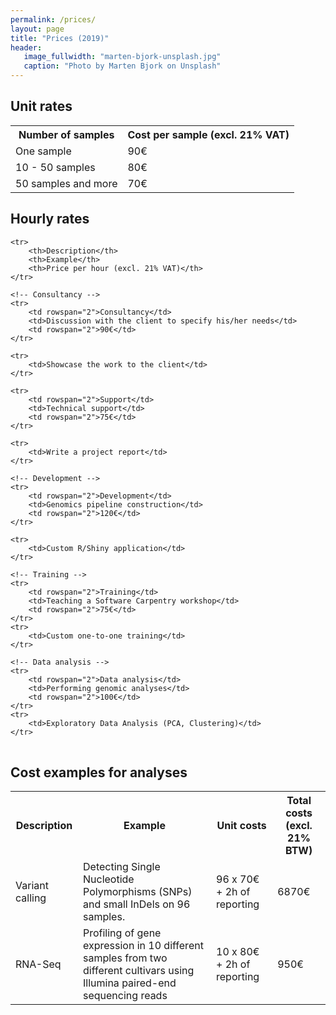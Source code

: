 ```yaml
---
permalink: /prices/
layout: page
title: "Prices (2019)"
header:
   image_fullwidth: "marten-bjork-unsplash.jpg"
   caption: "Photo by Marten Bjork on Unsplash"
---
```

<h2>Unit rates</h2>
<table>
 <tr>
  <th>Number of samples</th>
  <th>Cost per sample (excl. 21% VAT)</th>
 </tr>
 <tr>
  <td>One sample</td>
  <td>90€</td>
 </tr>
 <tr>
  <td>10 - 50 samples</td>
  <td>80€</td>
 </tr>
 <tr>
  <td> 50 samples and more</td>
  <td>70€</td>
 </tr>
</table>

<h2>Hourly rates</h2>
<table>
	<!-- <caption>Current prices</caption> -->

	<tr>
		<th>Description</th>
		<th>Example</th>
		<th>Price per hour (excl. 21% VAT)</th>
	</tr>

	<!-- Consultancy -->
	<tr>
		<td rowspan="2">Consultancy</td>
		<td>Discussion with the client to specify his/her needs</td>
		<td rowspan="2">90€</td>
	</tr>

	<tr>
		<td>Showcase the work to the client</td>
	</tr>

  <!-- Support / Reporting -->
	<tr>
		<td rowspan="2">Support</td>
		<td>Technical support</td>
		<td rowspan="2">75€</td>
	</tr>

	<tr>
		<td>Write a project report</td>
	</tr>

    <!-- Development -->
	<tr>
		<td rowspan="2">Development</td>
		<td>Genomics pipeline construction</td>
		<td rowspan="2">120€</td>
	</tr>

	<tr>
		<td>Custom R/Shiny application</td>
	</tr>

	<!-- Training -->
	<tr>
		<td rowspan="2">Training</td>
		<td>Teaching a Software Carpentry workshop</td>
		<td rowspan="2">75€</td>
	</tr>
	<tr>
		<td>Custom one-to-one training</td>
	</tr>

	<!-- Data analysis -->
	<tr>
		<td rowspan="2">Data analysis</td>
		<td>Performing genomic analyses</td>
		<td rowspan="2">100€</td>
	</tr>
	<tr>
		<td>Exploratory Data Analysis (PCA, Clustering)</td>
	</tr>





</table>

<h2>Cost examples for analyses</h2>
<table>
 <tr>
  <th>Description</th>
  <th>Example</th>
  <th>Unit costs</th>
  <th>Total costs (excl. 21% BTW)</th>
 </tr>
 <tr>
  <td>Variant calling</td>
  <td>Detecting Single Nucleotide Polymorphisms (SNPs) and small InDels on 96 samples.</td>
  <td>96 x 70€ + 2h of reporting</td>
  <td>6870€</td>
 </tr>
 <tr>
  <td>RNA-Seq</td>
  <td>Profiling of gene expression in 10 different samples from two different cultivars using Illumina paired-end sequencing reads</td>
  <td>10 x 80€ + 2h of reporting</td>
  <td>950€</td>
 </tr>
</table>
